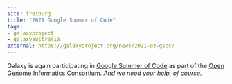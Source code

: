 ```yaml
---
site: freiburg
title: "2021 Google Summer of Code"
tags: 
- galaxyproject
- galaxyaustralia
external: https://galaxyproject.org/news/2021-03-gsoc/
---
```


Galaxy is again participating in [Google Summer of Code](https://summerofcode.withgoogle.com/) as part of the [Open Genome Informatics Consortium](http://gmod.org/wiki/GSoC). *And we need your [help](https://galaxyproject.org/news/2021-03-gsoc/#how-to-help), of course.*
